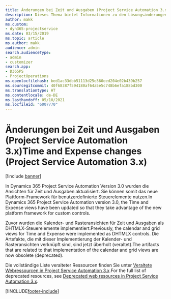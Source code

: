```yaml
---
title: Änderungen bei Zeit und Ausgaben (Project Service Automation 3.x)
description: Dieses Thema bietet Informationen zu den Lösungsänderungen für Zeit und Ausgaben.
author: makk
ms.custom:
- dyn365-projectservice
ms.date: 03/15/2019
ms.topic: article
ms.author: makk
audience: admin
search.audienceType:
- admin
- customizer
search.app:
- D365PS
- ProjectOperations
ms.openlocfilehash: bed1ac33dbb51113d25e360eed204e02b439b257
ms.sourcegitcommit: 40f68387f594180af64a5e5c748b6efa188bd300
ms.translationtype: HT
ms.contentlocale: de-DE
ms.lasthandoff: 05/10/2021
ms.locfileid: "6007770"
---
```

# <a name="time-and-expense-changes-project-service-automation-3x"></a><span data-ttu-id="36ba2-103">Änderungen bei Zeit und Ausgaben (Project Service Automation 3.x)</span><span class="sxs-lookup"><span data-stu-id="36ba2-103">Time and Expense changes (Project Service Automation 3.x)</span></span>

[!include [banner](../../includes/psa-now-project-operations.md)]

<span data-ttu-id="36ba2-104">In Dynamics 365 Project Service Automation Version 3.0 wurden die Ansichten für Zeit und Ausgaben aktualisiert. Sie können somit das neue Plattform-Framework für benutzerdefinierte Steuerelemente nutzen.</span><span class="sxs-lookup"><span data-stu-id="36ba2-104">In Dynamics 365 Project Service Automation version 3.0, the Time and Expense views have been updated so that they take advantage of the new platform framework for custom controls.</span></span>

<span data-ttu-id="36ba2-105">Zuvor wurden die Kalender- und Rasteransichten für Zeit und Ausgaben als DHTMLX-Steuerelemente implementiert.</span><span class="sxs-lookup"><span data-stu-id="36ba2-105">Previously, the calendar and grid views for Time and Expense were implemented as DHTMLX controls.</span></span> <span data-ttu-id="36ba2-106">Die Artefakte, die mit dieser Implementierung der Kalender- und Rasteransichten verknüpft sind, sind jetzt überholt (veraltet).</span><span class="sxs-lookup"><span data-stu-id="36ba2-106">The artifacts that are related to that implementation of the calendar and grid views are now obsolete (deprecated).</span></span>

<span data-ttu-id="36ba2-107">Die vollständige Liste veralteter Ressourcen finden Sie unter [Veraltete Webressourcen in Project Service Automation 3.x](web-resources-deprecated-v3.x.md).</span><span class="sxs-lookup"><span data-stu-id="36ba2-107">For the full list of deprecated resources, see [Deprecated web resources in Project Service Automation 3.x](web-resources-deprecated-v3.x.md).</span></span>


[!INCLUDE[footer-include](../../includes/footer-banner.md)]